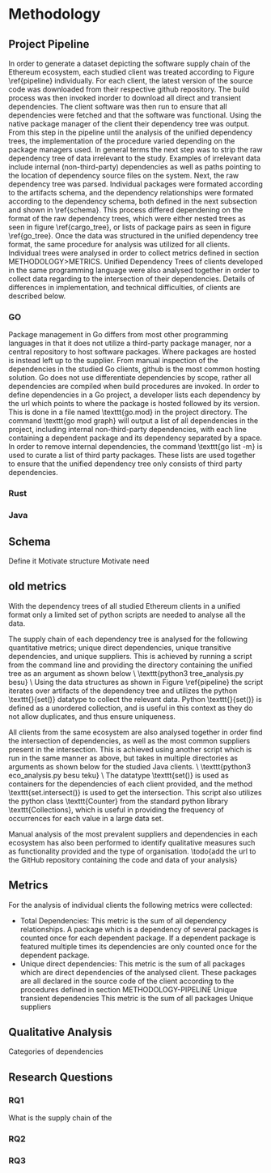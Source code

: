 # Methodology

## Project Pipeline

In order to generate a dataset depicting the software supply chain of the Ethereum ecosystem, each studied client was treated according to Figure \ref{pipeline} individually.
For each client, the latest version of the source code was downloaded from their respective github repository.
The build process was then invoked inorder to download all direct and transient dependencies.
The client software was then run to ensure that all dependencies were fetched and that the software was functional.
Using the native package manager of the client their dependency tree was output.
From this step in the pipeline until the analysis of the unified dependency trees, the implementation of the procedure varied depending on the package managers used.
In general terms the next step was to strip the raw dependency tree of data irrelevant to the study.
Examples of irrelevant data include internal (non-third-party) dependencies as well as paths pointing to the location of dependency source files on the system.
Next, the raw dependency tree was parsed. Individual packages were formated according to the artifacts schema, and the dependency relationships were formated according to the dependency schema, both defined in the next subsection and shown in \ref{schema}.
This process differed dependening on the format of the raw dependency trees, which were either nested trees as seen in figure \ref{cargo_tree}, or lists of package pairs as seen in figure \ref{go_tree}.
Once the data was structured in the unified dependency tree format, the same procedure for analysis was utilized for all clients.
Individual trees were analysed in order to collect metrics defined in section METHODOLOGY>METRICS.
Unified Dependency Trees of clients developed in the same programming language were also analysed together in order to collect data regarding to the intersection of their dependencies.
Details of differences in implementation, and technical difficulties, of clients are described below.

### GO
Package management in Go differs from most other programming languages in that it does not utilize a third-party package manager, nor a central repository to host software packages.
Where packages are hosted is instead left up to the supplier. From manual inspection of the dependencies in the studied Go clients, github is the most common hosting solution. 
Go does not use differentiate dependencies by scope, rather all dependencies are compiled when build procedures are invoked.
In order to define dependencies in a Go project, a developer lists each dependency by the url which points to where the package is hosted followed by its version.
This is done in a file named \texttt{go.mod} in the project directory.
The command \texttt{go mod graph} will output a list of all dependencies in the project, including internal non-third-party dependencies, with each line containing a dependent package and its dependency separated by a space.
In order to remove internal dependencies, the command \texttt{go list -m} is used to curate a list of third party packages.
These lists are used together to ensure that the unified dependency tree only consists of third party dependencies.

### Rust

### Java

## Schema
Define it
Motivate structure
Motivate need

## old metrics

With the dependency trees of all studied Ethereum clients in a unified format only a limited set of python scripts are needed to analyse all the data.

The supply chain of each dependency tree is analysed for the following quantitative metrics; unique direct dependencies, unique transitive dependencies, and unique suppliers.
This is achieved by running a script from the command line and providing the directory containing the unified tree as an argument as shown below \\
\texttt{python3 tree\_analysis.py besu} \\
Using the data structures as shown in Figure \ref{pipeline} the script iterates over artifacts of the dependency tree and utilizes the python \texttt{}{set()} datatype to collect the relevant data. Python \texttt{}{set()} is defined as a unordered collection, and is useful in this context as they do not allow duplicates, and thus ensure uniqueness.

All clients from the same ecosystem are also analysed together in order find the intersection of dependencies, as well as the most common suppliers present in the intersection. This is achieved using another script which is run in the same manner as above, but takes in multiple directories as arguments as shown below for the studied Java clients. \\
\texttt{python3 eco\_analysis.py besu teku} \\
The datatype \texttt{set()} is used as containers for the dependencies of each client provided, and the method \texttt{set.intersect()} is used to get the intersection.
This script also utilizes the python class \texttt{Counter} from the standard python library \texttt{Collections}, which is useful in providing the frequency of occurrences for each value in a large data set.

Manual analysis of the most prevalent suppliers and dependencies in each ecosystem has also been performed to identify qualitative measures such as functionality provided and the type of organisation. \todo{add the url to the GitHub repository containing the code and data of your analysis}


## Metrics
For the analysis of individual clients the following metrics were collected:
- Total Dependencies:
This metric is the sum of all dependency relationships. A package which is a dependency of several packages is counted once for each dependent package. If a dependent package is featured multiple times its dependencies are only counted once for the dependent package.
- Unique direct dependencies:
This metric is the sum of all packages which are direct dependencies of the analysed client. These packages are all declared in the source code of the client according to the procedures defined in section METHODOLOGY-PIPELINE
Unique transient dependencies
This metric is the sum of all packages 
Unique suppliers


## Qualitative Analysis

Categories of dependencies

## Research Questions
### RQ1
What is the supply chain of the 
### RQ2
### RQ3
